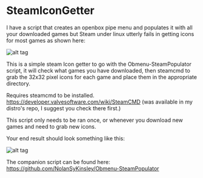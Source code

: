 # SteamIconGetter
I have a script that creates an openbox pipe menu and populates it with all your downloaded games but Steam under linux utterly fails in getting icons for most games as shown here:

![alt tag](http://i.imgur.com/CjSmXEU.png)

This is a simple steam Icon getter to go with the Obmenu-SteamPopulator script, it will check what games you have downloaded, then steamcmd to grab the 32x32 pixel icons for each game and place them in the appropriate directory.

Requires steamcmd to be installed. https://developer.valvesoftware.com/wiki/SteamCMD
(was available in my distro's repo, I suggest you check there first.)

This script only needs to be ran once, or whenever you download new games and need to grab new icons.

Your end result should look something like this:

![alt tag](http://i.imgur.com/UzJFl0P.png)

The companion script can be found here: https://github.com/NolanSyKinsley/Obmenu-SteamPopulator
